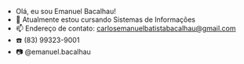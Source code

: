 - Olá, eu sou Emanuel Bacalhau!
- 👀 Atualmente estou cursando Sistemas de Informações
- 📫 Endereço de contato: carlosemanuelbatistabacalhau@gmail.com
- :telephone: (83) 99323-9001
- 📷 @emanuel.bacalhau
